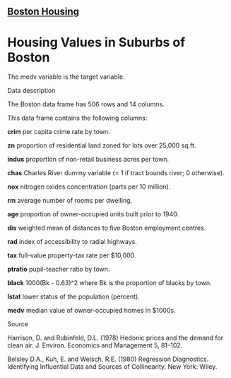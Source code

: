 ## [Boston Housing](https://inclass.kaggle.com/c/boston-housing)
# Housing Values in Suburbs of Boston

The medv variable is the target variable.

Data description

The Boston data frame has 506 rows and 14 columns.

This data frame contains the following columns:

**crim**
per capita crime rate by town.

**zn**
proportion of residential land zoned for lots over 25,000 sq.ft.

**indus**
proportion of non-retail business acres per town.

**chas**
Charles River dummy variable (= 1 if tract bounds river; 0 otherwise).

**nox**
nitrogen oxides concentration (parts per 10 million).

**rm**
average number of rooms per dwelling.

**age**
proportion of owner-occupied units built prior to 1940.

**dis**
weighted mean of distances to five Boston employment centres.

**rad**
index of accessibility to radial highways.

**tax**
full-value property-tax rate per \$10,000.

**ptratio**
pupil-teacher ratio by town.

**black**
1000(Bk - 0.63)^2 where Bk is the proportion of blacks by town.

**lstat**
lower status of the population (percent).

**medv**
median value of owner-occupied homes in \$1000s.

Source

Harrison, D. and Rubinfeld, D.L. (1978) Hedonic prices and the demand for clean air. J. Environ. Economics and Management 5, 81–102.

Belsley D.A., Kuh, E. and Welsch, R.E. (1980) Regression Diagnostics. Identifying Influential Data and Sources of Collinearity. New York: Wiley.